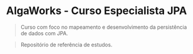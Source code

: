 # AlgaWorks - Curso Especialista JPA

> Curso com foco no mapeamento e desenvolvimento da persistência de dados com JPA.

> Repositório de referência de estudos.
